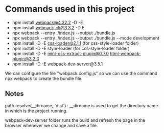 # Commands used in this project

- npm install webpack@4.32.2 -D -E
- npm install webpack-cli@3.3.2 -D E
- npx webpack --entry ./index.js --output ./bundle.js
- npx webpack --entry ./index.js --output ./bundle.js --mode development
- npm install -D -E css-loader@2.1.1 (for css-style-loader folder)
- npm install -D -E style-loader (for css-style-loader folder)
- npm install -D -E mini-css-extract-plugin@0.7.0 html-webpack-plugin@3.2.0
- npm install -D -E webpack-dev-server@3.5.1

We can configure the file "webpack.config.js" so we can use the command npx webpack to create the bundle file.


## Notes

path.resolve(__dirname, 'dist') : __dirname is used to get the directory name in which is the project running.

webpack-dev-server folder runs the build and refresh the page in the browser whenever we change and save a file.